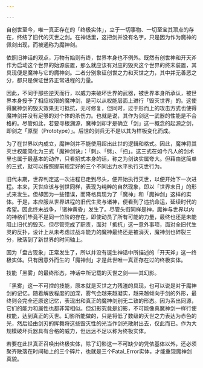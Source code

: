 ```yaml
---

---
```

自创世至今，唯一真正存在的「终极实体」，立于一切事物、一切至宝其顶点的存在，终结了旧代的灭世之剑。在神话里，这把剑并没有名字，只是因为作为魔神的佩剑出现，而被通称为魔神剑。

依照旧神话的观点，万物有始则有终，世界本身也不例外。既然有创世神和开天斧作为启动这个世界的始源装置，那么就应该有对应的毁灭这个世界的终末装置，其具现便是魔神与它的魔神剑。二者分别象征创世之力和灭世之力，其中并无善恶之分，都只是保证世界正常进程的力量。

因此，不同于那些逆天而行，以威力来破坏世界的武器，被世界本身所承认，被世界本身授予了相应权限的魔神剑，是可以从权能层面上进行「毁灭世界」的。这使得魔神剑的毁灭效果无可抵抗，无可修复，但同时，过于形而上的攻击方式也使得魔神剑并没有足够的对个体的杀伤力。也就是说，其作为剑这一武器的性能是不合格的。尽管如此，若要寻根溯源，魔神剑却才是确立「剑」这一概念的起源之剑，即剑之「原型（Prototype）」。后世的剑兵无不是以其为样板变化而成。

为了在世界以内成立，魔神剑并不能使用超出此世的逻辑和格式。因此，魔神将其灭世权能简化为三式「魔神剑诀」：「刺」、「劈」、「扫」。这三式在如今凡人的剑术里也属于最基本的动作，只看招式本身的话，称之为剑诀实属夸大。但藉由这简单的三式，就可以按照提前规定好的三个不同出力水平执行灭世行为。

旧代末期，世界判定这一次进程已走到尽头，便开始执行灭世，以便开始下一次进程。本来，灭世应该与创世同样，表现为纯粹的自然现象，即以「世界末日」的形式来发生。但却因为一些错误，而降格具现为了「魔神」和「魔神剑」这样的实体。于是，本应服从世界进程的旧代生灵与诸神，便看到了违抗命运，延续时代的希望。因此终末战争，「诸神黄昏」发生了。尽管头衔同样是神，魔神与世界以内的神格们毕竟不是同一位阶的存在，即使动员了所有可能的力量，最终也还是未能阻止旧代的毁灭。但尽管完成了职责，面对「抵抗」这一意外事项，面对全旧代生灵的反扑，设计上从未考虑过战斗能力的魔神最终还是被消灭，魔神剑也碎裂三分，散落到了新世界的时间轴上。

因为「盘古现象」正常发生了，所以并没有诞生神话中所描述的「开天斧」这一终极实体。只有因意外而生的「魔神剑」才是此世唯一真正存在过的终极实体。

技能「黑雾」的最终形态，神话中所记载的灭世之剑——其幻影。

「黑雾」这一不可控的技能，原本就是灭世之力残渣的具现，也可以说是对于魔神剑的记忆。随着解放程度的加深，雾气会越来越凝实，越来越倾向于剑的外形，最终则会完全还原这记忆，表现出和真正的魔神剑别无二致的形态。因为系出同源，它们的能力和属性也都非常相似。但幻影究竟是幻影，不可能像真魔神剑一样行使权能，达到真正的灭世。幻影所能做的，只是将低了数级的灭世之力表达为赤色的光，然后经由剑刃的挥舞将这些毁灭性的光当作剑光散射出去，仅此而已。作为大规模破坏兵器具有合格的威力，但远远不足以称为终极实体。

若要在此世真正召唤出终极实体，除了幻影这一不可缺少的凭依基体以外，还必须聚齐散落在时间轴上的三个碎片，也就是三个Fatal_Error实体，才能重现魔神剑真貌。